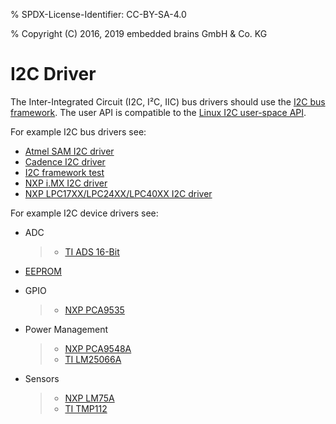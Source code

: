 % SPDX-License-Identifier: CC-BY-SA-4.0

% Copyright (C) 2016, 2019 embedded brains GmbH & Co. KG

# I2C Driver

The Inter-Integrated Circuit (I2C, I²C, IIC) bus drivers should use the
[I2C bus framework](https://gitlab.rtems.org/rtems/rtos/rtems/-/blob/main/cpukit/include/dev/i2c/i2c.h).
The user API is compatible to the
[Linux I2C user-space API](https://www.kernel.org/doc/Documentation/i2c/dev-interface).

For example I2C bus drivers see:

- [Atmel SAM I2C driver](https://gitlab.rtems.org/rtems/rtos/rtems/-/blob/main/bsps/arm/atsam/i2c/atsam_i2c_bus.c)
- [Cadence I2C driver](https://gitlab.rtems.org/rtems/rtos/rtems/-/blob/main/bsps/arm/xilinx-zynq/i2c/cadence-i2c.c)
- [I2C framework test](https://gitlab.rtems.org/rtems/rtos/rtems/-/blob/main/testsuites/libtests/i2c01/init.c)
- [NXP i.MX I2C driver](https://gitlab.rtems.org/rtems/rtos/rtems/-/blob/main/bsps/arm/imx/i2c/imx-i2c.c)
- [NXP LPC17XX/LPC24XX/LPC40XX I2C driver](https://gitlab.rtems.org/rtems/rtos/rtems/-/blob/main/bsps/arm/lpc24xx/i2c/i2c.c)

For example I2C device drivers see:

- ADC

  > - [TI ADS 16-Bit](https://gitlab.rtems.org/rtems/rtos/rtems/-/blob/main/cpukit/include/dev/i2c/ti-ads-16bit-adc.h)

- [EEPROM](https://gitlab.rtems.org/rtems/rtos/rtems/-/blob/main/cpukit/include/dev/i2c/eeprom.h)

- GPIO

  > - [NXP PCA9535](https://gitlab.rtems.org/rtems/rtos/rtems/-/blob/main/cpukit/include/dev/i2c/gpio-nxp-pca9535.h)

- Power Management

  > - [NXP PCA9548A](https://gitlab.rtems.org/rtems/rtos/rtems/-/blob/main/cpukit/include/dev/i2c/switch-nxp-pca9548a.h)
  > - [TI LM25066A](https://gitlab.rtems.org/rtems/rtos/rtems/-/blob/main/cpukit/include/dev/i2c/ti-lm25066a.h)

- Sensors

  > - [NXP LM75A](https://gitlab.rtems.org/rtems/rtos/rtems/-/blob/main/cpukit/include/dev/i2c/sensor-lm75a.h)
  > - [TI TMP112](https://gitlab.rtems.org/rtems/rtos/rtems/-/blob/main/cpukit/include/dev/i2c/ti-tmp112.h)
